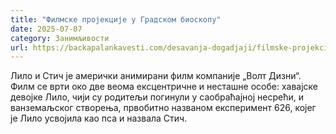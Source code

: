 ```yaml
---
title: "Филмске пројекције у Градском биоскопу"
date: 2025-07-07
category: Занимљивости
url: https://backapalankavesti.com/desavanja-dogadjaji/filmske-projekcije-u-gradskom-bioskopu-13/
---
```


Лило и Стич је амерички анимирани филм компаније „Волт Дизни“. Филм се врти око две веома ексцентричне и несташне особе: хавајске девојке Лило, чији су родитељи погинули у саобраћајној несрећи, и ванземаљског створења, првобитно названом експеримент 626, којег је Лило усвојила као пса и назвала Стич.
